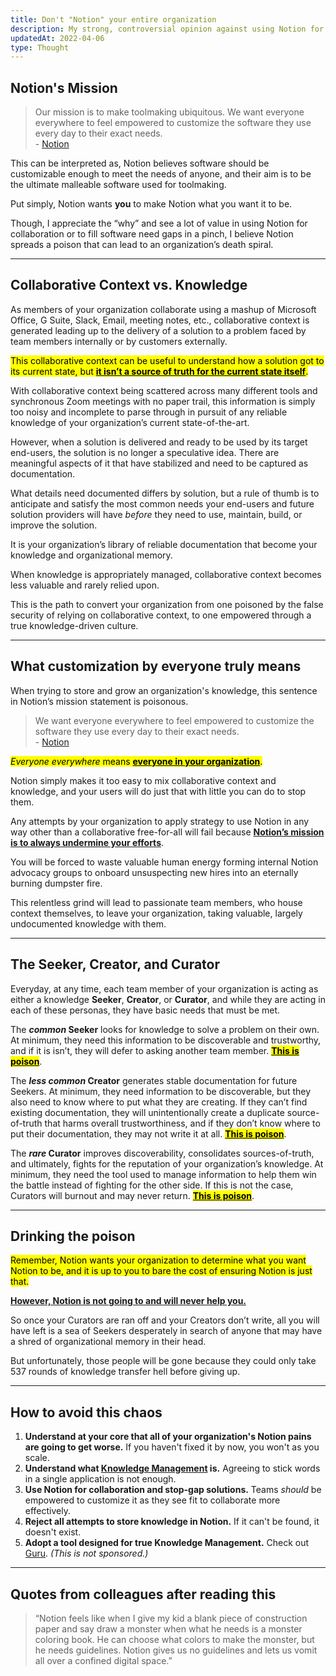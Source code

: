 ```yaml
---
title: Don't "Notion" your entire organization
description: My strong, controversial opinion against using Notion for storing organizational knowledge.
updatedAt: 2022-04-06
type: Thought
---
```


## Notion's Mission

> Our mission is to make toolmaking ubiquitous. We want everyone everywhere to feel empowered to customize the software they use every day to their exact needs. <br>- [Notion](https://www.notion.so/blog/notion-operating-values#:~:text=Our%20mission%20is%20to%20make,day%20to%20their%20exact%20needs.)

This can be interpreted as, Notion believes software should be customizable enough to meet the needs of anyone, and their aim is to be the ultimate malleable software used for toolmaking.

Put simply, Notion wants **you** to make Notion what you want it to be.

Though, I appreciate the “why” and see a lot of value in using Notion for collaboration or to fill software need gaps in a pinch, I believe Notion spreads a poison that can lead to an organization’s death spiral.

---

## Collaborative Context vs. Knowledge

As members of your organization collaborate using a mashup of Microsoft Office, G Suite, Slack, Email, meeting notes, etc., collaborative context is generated leading up to the delivery of a solution to a problem faced by team members internally or by customers externally.

<mark>This collaborative context can be useful to understand how a solution got to its current state, but <u>**it isn’t a source of truth for the current state itself**</u>.</mark>

With collaborative context being scattered across many different tools and synchronous Zoom meetings with no paper trail, this information is simply too noisy and incomplete to parse through in pursuit of any reliable knowledge of your organization’s current state-of-the-art.

However, when a solution is delivered and ready to be used by its target end-users, the solution is no longer a speculative idea. There are meaningful aspects of it that have stabilized and need to be captured as documentation.

What details need documented differs by solution, but a rule of thumb is to anticipate and satisfy the most common needs your end-users and future solution providers will have _before_ they need to use, maintain, build, or improve the solution.

It is your organization’s library of reliable documentation that become your knowledge and organizational memory.

When knowledge is appropriately managed, collaborative context becomes less valuable and rarely relied upon.

This is the path to convert your organization from one poisoned by the false security of relying on collaborative context, to one empowered through a true knowledge-driven culture.

---

## What customization by everyone truly means

When trying to store and grow an organization's knowledge, this sentence in Notion’s mission statement is poisonous.

> We want everyone everywhere to feel empowered to customize the software they use every day to their exact needs. <br>- [Notion](https://www.notion.so/blog/notion-operating-values#:~:text=Our%20mission%20is%20to%20make,day%20to%20their%20exact%20needs.)

<mark>_Everyone everywhere_ means <u>**everyone in your organization**</u>.</mark>

Notion simply makes it too easy to mix collaborative context and knowledge, and your users will do just that with little you can do to stop them.

Any attempts by your organization to apply strategy to use Notion in any way other than a collaborative free-for-all will fail because <u>**Notion’s mission is to always undermine your efforts**</u>.

You will be forced to waste valuable human energy forming internal Notion advocacy groups to onboard unsuspecting new hires into an eternally burning dumpster fire.

This relentless grind will lead to passionate team members, who house context themselves, to leave your organization, taking valuable, largely undocumented knowledge with them.

---

## The Seeker, Creator, and Curator

Everyday, at any time, each team member of your organization is acting as either a knowledge **Seeker**, **Creator**, or **Curator**, and while they are acting in each of these personas, they have basic needs that must be met.

The **_common_ Seeker** looks for knowledge to solve a problem on their own. At minimum, they need this information to be discoverable and trustworthy, and if it is isn’t, they will defer to asking another team member. <mark><u>**This is poison**</u></mark>.

The **_less common_ Creator** generates stable documentation for future Seekers. At minimum, they need information to be discoverable, but they also need to know where to put what they are creating. If they can’t find existing documentation, they will unintentionally create a duplicate source-of-truth that harms overall trustworthiness, and if they don’t know where to put their documentation, they may not write it at all. <mark><u>**This is poison**</u></mark>.

The **_rare_ Curator** improves discoverability, consolidates sources-of-truth, and ultimately, fights for the reputation of your organization’s knowledge. At minimum, they need the tool used to manage information to help them win the battle instead of fighting for the other side. If this is not the case, Curators will burnout and may never return. <mark><u>**This is poison**</u></mark>.

---

## Drinking the poison

<mark>Remember, Notion wants your organization to determine what you want Notion to be, and it is up to you to bare the cost of ensuring Notion is just that.</mark>

<u>**However, Notion is not going to and will never help you.**</u>

So once your Curators are ran off and your Creators don’t write, all you will have left is a sea of Seekers desperately in search of anyone that may have a shred of organizational memory in their head.

But unfortunately, those people will be gone because they could only take 537 rounds of knowledge transfer hell before giving up.

---

## How to avoid this chaos

1. **Understand at your core that all of your organization's Notion pains are going to get worse.** If you haven't fixed it by now, you won't as you scale.
2. **Understand what [Knowledge Management](https://www.getguru.com/reference/what-is-knowledge-management) is.** Agreeing to stick words in a single application is not enough.
3. **Use Notion for collaboration and stop-gap solutions.** Teams _should_ be empowered to customize it as they see fit to collaborate more effectively.
4. **Reject all attempts to store knowledge in Notion.** If it can't be found, it doesn't exist.
5. **Adopt a tool designed for true Knowledge Management.** Check out [Guru](https://www.getguru.com/). _(This is not sponsored.)_

---

## Quotes from colleagues after reading this

> “Notion feels like when I give my kid a blank piece of construction paper and say draw a monster when what he needs is a monster coloring book. He can choose what colors to make the monster, but he needs guidelines. Notion gives us no guidelines and lets us vomit all over a confined digital space.”
